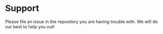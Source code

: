 # Support

Please file an issue in the repository you are having trouble with. We will do our best to help you out!